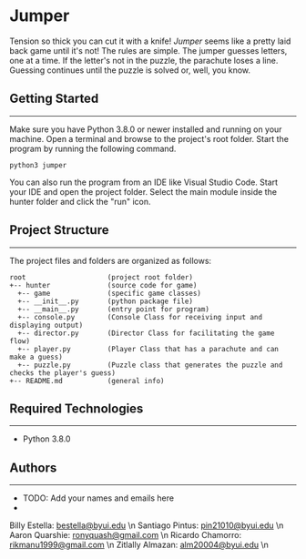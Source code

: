 # Jumper
Tension so thick you can cut it with a knife! <i>Jumper</i> seems like a pretty 
laid back game until it's not! The rules are simple. The jumper guesses letters, 
one at a time. If the letter's not in the puzzle, the parachute loses a line. 
Guessing continues until the puzzle is solved or, well, you know.

## Getting Started
---
Make sure you have Python 3.8.0 or newer installed and running on your machine. 
Open a terminal and browse to the project's root folder. Start the program by 
running the following command.
```
python3 jumper 
```
You can also run the program from an IDE like Visual Studio Code. Start your IDE 
and open the project folder. Select the main module inside the hunter folder and 
click the "run" icon.

## Project Structure
---
The project files and folders are organized as follows:
```
root                    (project root folder)
+-- hunter              (source code for game)
  +-- game              (specific game classes)
  +-- __init__.py       (python package file)
  +-- __main__.py       (entry point for program)
  +-- console.py        (Console Class for receiving input and displaying output)
  +-- director.py       (Director Class for facilitating the game flow)
  +-- player.py         (Player Class that has a parachute and can make a guess)
  +-- puzzle.py         (Puzzle class that generates the puzzle and checks the player's guess)
+-- README.md           (general info)
```

## Required Technologies
---
* Python 3.8.0

## Authors
---
* TODO: Add your names and emails here
* 
Billy Estella: bestella@byui.edu \n 
Santiago Pintus: pin21010@byui.edu \n 
Aaron Quarshie: ronyquash@gmail.com \n 
Ricardo Chamorro: rikmanu1999@gmail.com \n
Zitlally Almazan: alm20004@byui.edu \n

